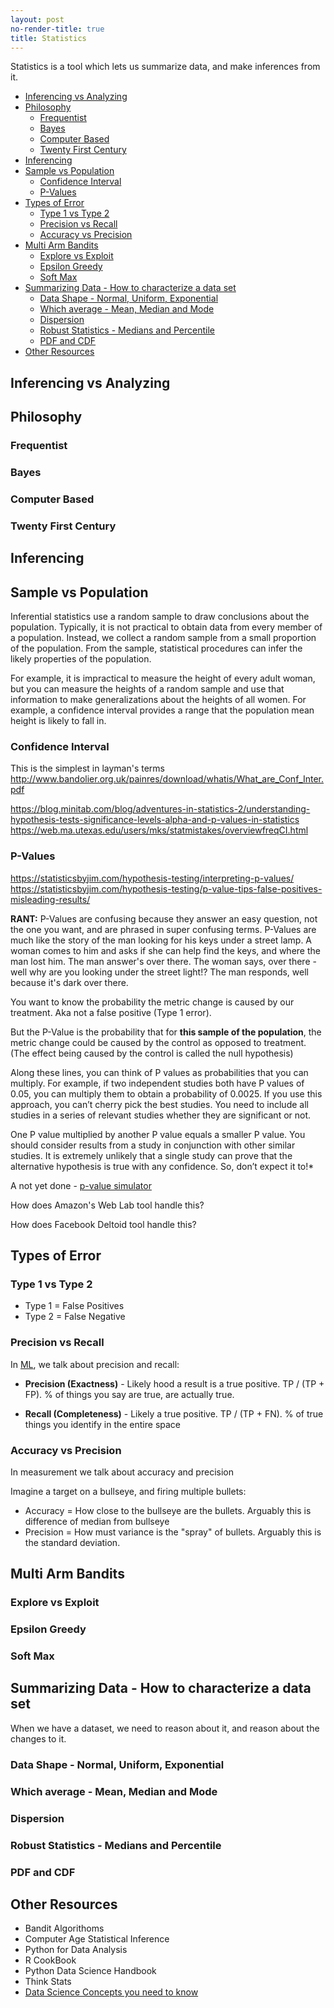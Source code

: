 ```yaml
---
layout: post
no-render-title: true
title: Statistics
---
```


Statistics is a tool which lets us summarize data, and make inferences from it.

<!-- prettier-ignore-start -->
<!-- vim-markdown-toc-start -->

- [Inferencing vs Analyzing](#inferencing-vs-analyzing)
- [Philosophy](#philosophy)
    - [Frequentist](#frequentist)
    - [Bayes](#bayes)
    - [Computer Based](#computer-based)
    - [Twenty First Century](#twenty-first-century)
- [Inferencing](#inferencing)
- [Sample vs Population](#sample-vs-population)
    - [Confidence Interval](#confidence-interval)
    - [P-Values](#p-values)
- [Types of Error](#types-of-error)
    - [Type 1 vs Type 2](#type-1-vs-type-2)
    - [Precision vs Recall](#precision-vs-recall)
    - [Accuracy vs Precision](#accuracy-vs-precision)
- [Multi Arm Bandits](#multi-arm-bandits)
    - [Explore vs Exploit](#explore-vs-exploit)
    - [Epsilon Greedy](#epsilon-greedy)
    - [Soft Max](#soft-max)
- [Summarizing Data - How to characterize a data set](#summarizing-data---how-to-characterize-a-data-set)
    - [Data Shape - Normal, Uniform, Exponential](#data-shape---normal-uniform-exponential)
    - [Which average - Mean, Median and Mode](#which-average---mean-median-and-mode)
    - [Dispersion](#dispersion)
    - [Robust Statistics - Medians and Percentile](#robust-statistics---medians-and-percentile)
    - [PDF and CDF](#pdf-and-cdf)
- [Other Resources](#other-resources)

<!-- vim-markdown-toc-end -->
<!-- prettier-ignore-end -->

## Inferencing vs Analyzing

## Philosophy

### Frequentist

### Bayes

### Computer Based

### Twenty First Century

## Inferencing

## Sample vs Population

Inferential statistics use a random sample to draw conclusions about the population. Typically, it is not practical to obtain data from every member of a population. Instead, we collect a random sample from a small proportion of the population. From the sample, statistical procedures can infer the likely properties of the population.

For example, it is impractical to measure the height of every adult woman, but you can measure the heights of a random sample and use that information to make generalizations about the heights of all women. For example, a confidence interval provides a range that the population mean height is likely to fall in.

### Confidence Interval

This is the simplest in layman's terms
<http://www.bandolier.org.uk/painres/download/whatis/What_are_Conf_Inter.pdf>

<https://blog.minitab.com/blog/adventures-in-statistics-2/understanding-hypothesis-tests-significance-levels-alpha-and-p-values-in-statistics>
<https://web.ma.utexas.edu/users/mks/statmistakes/overviewfreqCI.html>

### P-Values

<https://statisticsbyjim.com/hypothesis-testing/interpreting-p-values/>
<https://statisticsbyjim.com/hypothesis-testing/p-value-tips-false-positives-misleading-results/>

**RANT:** P-Values are confusing because they answer an easy question, not the one you want, and are phrased in super confusing terms. P-Values are much like the story of the man looking for his keys under a street lamp. A woman comes to him and asks if she can help find the keys, and where the man lost him. The man answer's over there. The woman says, over there - well why are you looking under the street light!? The man responds, well because it's dark over there.

You want to know the probability the metric change is caused by our treatment. Aka not a false positive (Type 1 error).

But the P-Value is the probability that for **this sample of the population**, the metric change could be caused by the control as opposed to treatment. (The effect being caused by the control is called the null hypothesis)

Along these lines, you can think of P values as probabilities that you can multiply. For example, if two independent studies both have P values of 0.05, you can multiply them to obtain a probability of 0.0025. If you use this approach, you can’t cherry pick the best studies. You need to include all studies in a series of relevant studies whether they are significant or not.

One P value multiplied by another P value equals a smaller P value.
You should consider results from a study in conjunction with other similar studies. It is extremely unlikely that a single study can prove that the alternative hypothesis is true with any confidence. So, don’t expect it to!\*

A not yet done - [p-value simulator](https://rpsychologist.com/pvalue/)

How does Amazon's Web Lab tool handle this?

How does Facebook Deltoid tool handle this?

## Types of Error

### Type 1 vs Type 2

- Type 1 = False Positives
- Type 2 = False Negative

### Precision vs Recall

In [ML](/machine-learning), we talk about precision and recall:

- **Precision (Exactness)** - Likely hood a result is a true positive. TP / (TP + FP). % of things you say are true, are actually true.

- **Recall (Completeness)** - Likely a true positive. TP / (TP + FN). % of true things you identify in the entire space

### Accuracy vs Precision

In measurement we talk about accuracy and precision

Imagine a target on a bullseye, and firing multiple bullets:

- Accuracy = How close to the bullseye are the bullets. Arguably this is difference of median from bullseye
- Precision = How must variance is the "spray" of bullets. Arguably this is the standard deviation.

## Multi Arm Bandits

### Explore vs Exploit

### Epsilon Greedy

### Soft Max

## Summarizing Data - How to characterize a data set

When we have a dataset, we need to reason about it, and reason about the changes to it.

### Data Shape - Normal, Uniform, Exponential

### Which average - Mean, Median and Mode

### Dispersion

### Robust Statistics - Medians and Percentile

### PDF and CDF

## Other Resources

- Bandit Algorithoms
- Computer Age Statistical Inference
- Python for Data Analysis
- R CookBook
- Python Data Science Handbook
- Think Stats
- [Data Science Concepts you need to know](https://towardsdatascience.com/introduction-to-statistics-e9d72d818745)
